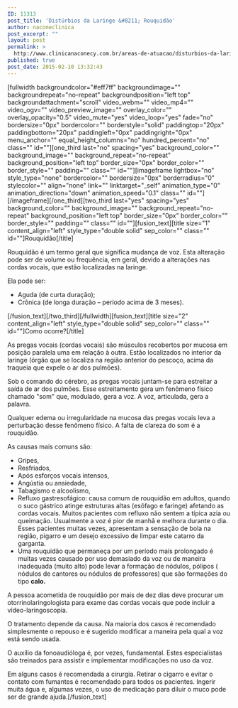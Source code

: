 ```yaml
---
ID: 11313
post_title: 'Distúrbios da Laringe &#8211; Rouquidão'
author: naconeclinica
post_excerpt: ""
layout: post
permalink: >
  http://www.clinicanaconecy.com.br/areas-de-atuacao/disturbios-da-laringe/
published: true
post_date: 2015-02-10 13:32:43
---
```

[fullwidth backgroundcolor="#eff7ff" backgroundimage="" backgroundrepeat="no-repeat" backgroundposition="left top" backgroundattachment="scroll" video_webm="" video_mp4="" video_ogv="" video_preview_image="" overlay_color="" overlay_opacity="0.5" video_mute="yes" video_loop="yes" fade="no" bordersize="0px" bordercolor="" borderstyle="solid" paddingtop="20px" paddingbottom="20px" paddingleft="0px" paddingright="0px" menu_anchor="" equal_height_columns="no" hundred_percent="no" class="" id=""][one_third last="no" spacing="yes" background_color="" background_image="" background_repeat="no-repeat" background_position="left top" border_size="0px" border_color="" border_style="" padding="" class="" id=""][imageframe lightbox="no" style_type="none" bordercolor="" bordersize="0px" borderradius="0" stylecolor="" align="none" link="" linktarget="_self" animation_type="0" animation_direction="down" animation_speed="0.1" class="" id=""] <img alt="" src="http://naconecyy.com.br/wp-content/uploads/2015/02/rouquidao.jpg" />[/imageframe][/one_third][two_third last="yes" spacing="yes" background_color="" background_image="" background_repeat="no-repeat" background_position="left top" border_size="0px" border_color="" border_style="" padding="" class="" id=""][fusion_text][title size="1" content_align="left" style_type="double solid" sep_color="" class="" id=""]Rouquidão[/title]

Rouquidão é um termo geral que significa mudança de voz. Esta alteração pode ser de volume ou frequência, em geral, devido a alterações nas cordas vocais, que estão localizadas na laringe.

Ela pode ser:
<ul>
	<li>Aguda (de curta duração);</li>
	<li>Crônica (de longa duração – período acima de 3 meses).</li>
</ul>
[/fusion_text][/two_third][/fullwidth][fusion_text][title size="2" content_align="left" style_type="double solid" sep_color="" class="" id=""]Como ocorre?[/title]

As pregas vocais (cordas vocais) são músculos recobertos por mucosa em posição paralela uma em relação à outra. Estão localizados no interior da laringe (órgão que se localiza na região anterior do pescoço, acima da traqueia que expele o ar dos pulmões).

Sob o comando do cérebro, as pregas vocais juntam-se para estreitar a saída de ar dos pulmões. Esse estreitamento gera um fenômeno físico chamado "som" que, modulado, gera a voz. A voz, articulada, gera a palavra.

Qualquer edema ou irregularidade na mucosa das pregas vocais leva a perturbação desse fenômeno físico. A falta de clareza do som é a rouquidão.

As causas mais comuns são:
<ul>
	<li>Gripes,</li>
	<li>Resfriados,</li>
	<li>Após esforços vocais intensos,</li>
	<li>Angústia ou ansiedade,</li>
	<li>Tabagismo e alcoolismo,</li>
	<li>Refluxo gastresofágico: causa comum de rouquidão em adultos, quando o suco gástrico atinge estruturas altas (esôfago e faringe) afetando as cordas vocais. Muitos pacientes com refluxo não sentem a típica azia ou queimação. Usualmente a voz é pior de manhã e melhora durante o dia. Esses pacientes muitas vezes, apresentam a sensação de bola na região, pigarro e um desejo excessivo de limpar este catarro da garganta.</li>
	<li>Uma rouquidão que permaneça por um período mais prolongado é muitas vezes causado por uso demasiado da voz ou de maneira inadequada (muito alto) pode levar a formação de nódulos, pólipos ( nódulos de cantores ou nódulos de professores) que são formações do tipo <strong>calo.</strong></li>
</ul>
A pessoa acometida de rouquidão por mais de dez dias deve procurar um otorrinolaringologista para exame das cordas vocais que pode incluir a vídeo-laringoscopia.

O tratamento depende da causa. Na maioria dos casos é recomendado simplesmente o repouso e é sugerido modificar a maneira pela qual a voz está sendo usada.

O auxílio da fonoaudióloga é, por vezes, fundamental. Estes especialistas são treinados para assistir e implementar modificações no uso da voz.

Em alguns casos é recomendada a cirurgia. Retirar o cigarro e evitar o contato com fumantes é recomendado para todos os pacientes. Ingerir muita água e, algumas vezes, o uso de medicação para diluir o muco pode ser de grande ajuda.[/fusion_text]
